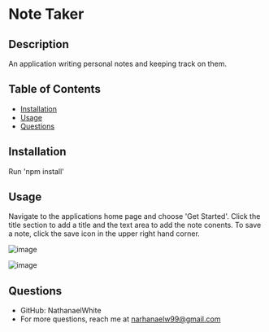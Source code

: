   # Note Taker

  ## Description

  An application writing personal notes and keeping track on them.

  ## Table of Contents

  * [Installation](#installation)
  * [Usage](#installation)
  * [Questions](#questions)

  ## Installation

  Run 'npm install'

  ## Usage

  Navigate to the applications home page and choose 'Get Started'. Click the title section to add a title and the text area to add the note conents. To save a note, click the save   icon in the upper right hand corner.
  
  ![image](https://user-images.githubusercontent.com/77940998/120119862-99200b00-c15f-11eb-842c-efdc8cf0bfcd.png)

  ![image](https://user-images.githubusercontent.com/77940998/120119871-a5a46380-c15f-11eb-9b8d-cec8ddfa935f.png)


  ## Questions 
  * GitHub: NathanaelWhite
  * For more questions, reach me at narhanaelw99@gmail.com

  
